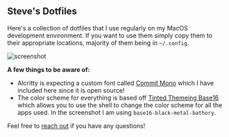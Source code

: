 ## Steve's Dotfiles

Here's a collection of dotfiles that I use regularly on my MacOS development environment. If you want to use them simply copy them to their appropriate locations, majority of them being in `~/.config`. 

![screenshot]("https://github.com/stevedylandev/dotfiles/assets/screenshot.png")

**A few things to be aware of:**
- Alcritty is expecting a custom font called [Commit Mono](https://commitmono.com/) which I have included here since it is open source!
- The color scheme for everything is based off [Tinted Themeing Base16](https://github.com/tinted-theming/base16-shell) which allows you to use the shell to change the color scheme for all the apps used. In the screenshot I am using `base16-black-metal-bathory`.

Feel free to [reach out](mailto:hello@stevedylan.dev) if you have any questions! 
